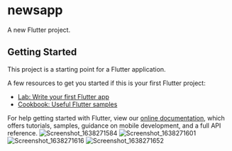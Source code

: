 # newsapp

A new Flutter project.

## Getting Started

This project is a starting point for a Flutter application.

A few resources to get you started if this is your first Flutter project:

- [Lab: Write your first Flutter app](https://flutter.dev/docs/get-started/codelab)
- [Cookbook: Useful Flutter samples](https://flutter.dev/docs/cookbook)

For help getting started with Flutter, view our
[online documentation](https://flutter.dev/docs), which offers tutorials,
samples, guidance on mobile development, and a full API reference.
![Screenshot_1638271584](https://user-images.githubusercontent.com/62202902/144039320-26ca891c-444b-4e83-a691-37c77e095183.png)
![Screenshot_1638271601](https://user-images.githubusercontent.com/62202902/144039662-ad766c0f-2b1d-47b2-8459-d93e681b8d05.png)
![Screenshot_1638271616](https://user-images.githubusercontent.com/62202902/144039803-8c5278df-8684-4830-8c24-cfe4f47d6a32.png)
![Screenshot_1638271652](https://user-images.githubusercontent.com/62202902/144039965-faf9a919-30c7-459e-960d-fa7a42d86839.png)
